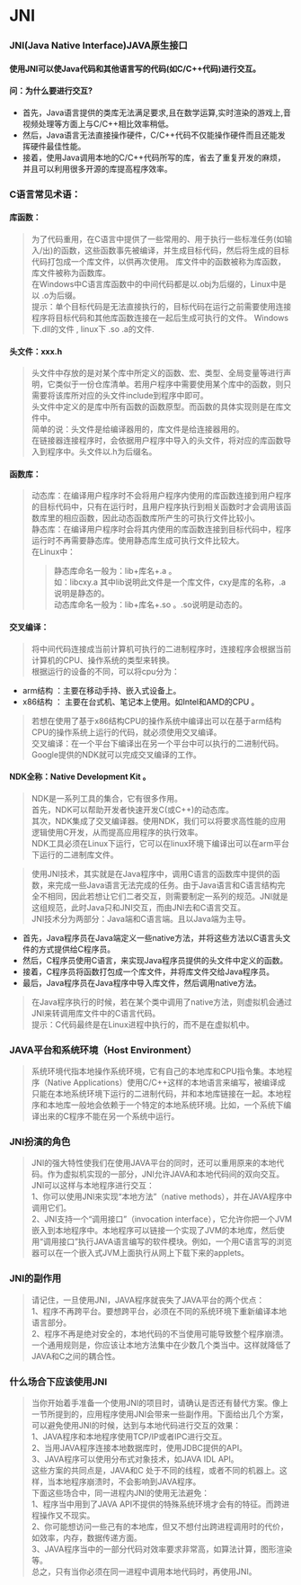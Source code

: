 # JNI
### JNI(Java Native Interface)JAVA原生接口

#### 使用JNI可以使Java代码和其他语言写的代码(如C/C++代码)进行交互。
#### 问：为什么要进行交互?
* 首先，Java语言提供的类库无法满足要求,且在数学运算,实时渲染的游戏上,音视频处理等方面上与C/C++相比效率稍低。
* 然后，Java语言无法直接操作硬件，C/C++代码不仅能操作硬件而且还能发挥硬件最佳性能。
* 接着，使用Java调用本地的C/C++代码所写的库，省去了重复开发的麻烦，并且可以利用很多开源的库提高程序效率。

### C语言常见术语：
#### 库函数：
>为了代码重用，在C语言中提供了一些常用的、用于执行一些标准任务(如输入/出)的函数，这些函数事先被编译，并生成目标代码，然后将生成的目标代码打包成一个库文件，以供再次使用。 库文件中的函数被称为库函数，库文件被称为函数库。<br>
>在Windows中C语言库函数中的中间代码都是以.obj为后缀的，Linux中是以 .o为后缀。<br>
>提示：单个目标代码是无法直接执行的，目标代码在运行之前需要使用连接程序将目标代码和其他库函数连接在一起后生成可执行的文件。 Windows下.dll的文件 , linux下 .so .a的文件.<br>

#### 头文件：xxx.h
>头文件中存放的是对某个库中所定义的函数、宏、类型、全局变量等进行声明，它类似于一份仓库清单。若用户程序中需要使用某个库中的函数，则只需要将该库所对应的头文件include到程序中即可。<br>
>头文件中定义的是库中所有函数的函数原型。而函数的具体实现则是在库文件中。<br>
>简单的说：头文件是给编译器用的，库文件是给连接器用的。<br>
>在链接器连接程序时，会依据用户程序中导入的头文件，将对应的库函数导入到程序中。头文件以.h为后缀名。<br>

#### 函数库：
>动态库：在编译用户程序时不会将用户程序内使用的库函数连接到用户程序的目标代码中，只有在运行时，且用户程序执行到相关函数时才会调用该函数库里的相应函数，因此动态函数库所产生的可执行文件比较小。<br>
>静态库：在编译用户程序时会将其内使用的库函数连接到目标代码中，程序运行时不再需要静态库。使用静态库生成可执行文件比较大。<br>
>在Linux中：<br>
>>静态库命名一般为：lib+库名+.a 。<br>
>>如：libcxy.a 其中lib说明此文件是一个库文件，cxy是库的名称，.a说明是静态的。<br>
>>动态库命名一般为：lib+库名+.so 。.so说明是动态的。<br>

#### 交叉编译：
>将中间代码连接成当前计算机可执行的二进制程序时，连接程序会根据当前计算机的CPU、操作系统的类型来转换。<br>
>根据运行的设备的不同，可以将cpu分为：<br>
* arm结构 ：主要在移动手持、嵌入式设备上。<br>
* x86结构 ： 主要在台式机、笔记本上使用。如Intel和AMD的CPU 。<br>
>若想在使用了基于x86结构CPU的操作系统中编译出可以在基于arm结构CPU的操作系统上运行的代码，就必须使用交叉编译。<br>
>交叉编译：在一个平台下编译出在另一个平台中可以执行的二进制代码。Google提供的NDK就可以完成交叉编译的工作。<br>

#### NDK全称：Native Development Kit 。
>NDK是一系列工具的集合，它有很多作用。<br>
>首先，NDK可以帮助开发者快速开发C(或C++)的动态库。<br>
>其次，NDK集成了交叉编译器。使用NDK，我们可以将要求高性能的应用逻辑使用C开发，从而提高应用程序的执行效率。<br>
>NDK工具必须在Linux下运行，它可以在linux环境下编译出可以在arm平台下运行的二进制库文件。<br>

>使用JNI技术，其实就是在Java程序中，调用C语言的函数库中提供的函数，来完成一些Java语言无法完成的任务。由于Java语言和C语言结构完全不相同，因此若想让它们二者交互，则需要制定一系列的规范。JNI就是这组规范，此时Java只和JNI交互，而由JNI去和C语言交互。<br>
>JNI技术分为两部分：Java端和C语言端。且以Java端为主导。<br>
* 首先，Java程序员在Java端定义一些native方法，并将这些方法以C语言头文件的方式提供给C程序员。<br>
* 然后，C程序员使用C语言，来实现Java程序员提供的头文件中定义的函数。<br>
* 接着，C程序员将函数打包成一个库文件，并将库文件交给Java程序员。<br>
* 最后，Java程序员在Java程序中导入库文件，然后调用native方法。<br>

>在Java程序执行的时候，若在某个类中调用了native方法，则虚拟机会通过JNI来转调用库文件中的C语言代码。<br>
>提示：C代码最终是在Linux进程中执行的，而不是在虚拟机中。<br>

### JAVA平台和系统环境（Host Environment）
>系统环境代指本地操作系统环境，它有自己的本地库和CPU指令集。本地程序（Native Applications）使用C/C++这样的本地语言来编写，被编译成只能在本地系统环境下运行的二进制代码，并和本地库链接在一起。本地程序和本地库一般地会依赖于一个特定的本地系统环境。比如，一个系统下编译出来的C程序不能在另一个系统中运行。<br>

### JNI扮演的角色
>JNI的强大特性使我们在使用JAVA平台的同时，还可以重用原来的本地代码。作为虚拟机实现的一部分，JNI允许JAVA和本地代码间的双向交互。<br>
>JNI可以这样与本地程序进行交互：<br>
>1、你可以使用JNI来实现“本地方法”（native methods），并在JAVA程序中调用它们。<br>
>2、JNI支持一个“调用接口”（invocation interface），它允许你把一个JVM嵌入到本地程序中。本地程序可以链接一个实现了JVM的本地库，然后使用“调用接口”执行JAVA语言编写的软件模块。例如，一个用C语言写的浏览器可以在一个嵌入式JVM上面执行从网上下载下来的applets。<br>

### JNI的副作用
>请记住，一旦使用JNI，JAVA程序就丧失了JAVA平台的两个优点：<br>
>1、程序不再跨平台。要想跨平台，必须在不同的系统环境下重新编译本地语言部分。<br>
>2、程序不再是绝对安全的，本地代码的不当使用可能导致整个程序崩溃。<br>
>一个通用规则是，你应该让本地方法集中在少数几个类当中。这样就降低了JAVA和C之间的耦合性。<br>

### 什么场合下应该使用JNI
>当你开始着手准备一个使用JNI的项目时，请确认是否还有替代方案。像上一节所提到的，应用程序使用JNI会带来一些副作用。下面给出几个方案，可以避免使用JNI的时候，达到与本地代码进行交互的效果：<br>
>1、JAVA程序和本地程序使用TCP/IP或者IPC进行交互。<br>
>2、当用JAVA程序连接本地数据库时，使用JDBC提供的API。<br>
>3、JAVA程序可以使用分布式对象技术，如JAVA IDL API。<br>
>这些方案的共同点是，JAVA和C 处于不同的线程，或者不同的机器上。这样，当本地程序崩溃时，不会影响到JAVA程序。<br>
>下面这些场合中，同一进程内JNI的使用无法避免：<br>
>1、程序当中用到了JAVA  API不提供的特殊系统环境才会有的特征。而跨进程操作又不现实。<br>
>2、你可能想访问一些己有的本地库，但又不想付出跨进程调用时的代价，如效率，内存，数据传递方面。<br>
>3、JAVA程序当中的一部分代码对效率要求非常高，如算法计算，图形渲染等。<br>
>总之，只有当你必须在同一进程中调用本地代码时，再使用JNI。<br>

